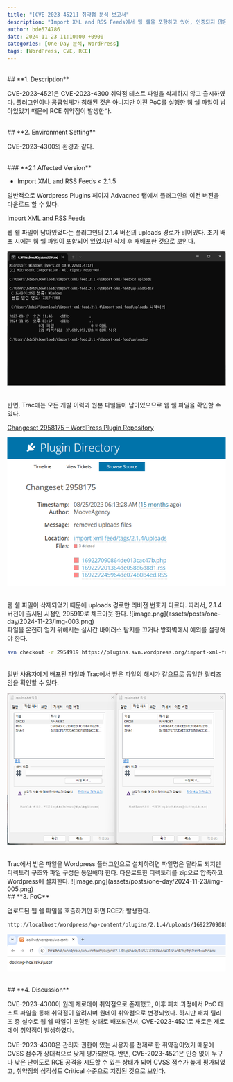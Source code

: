 ```yaml
---
title: "[CVE-2023-4521] 취약점 분석 보고서"
description: "Import XML and RSS Feeds에서 웹 쉘을 포함하고 있어, 인증되지 않은 공격자가 원격 코드 실행 가능"
author: bde574786
date: 2024-11-23 11:10:00 +0900
categories: [One-Day 분석, WordPress]
tags: [WordPress, CVE, RCE]
---
```


<br>
## **1. Description**

CVE-2023-4521은 CVE-2023-4300 취약점 테스트 파일을 삭제하지 않고 출시하였다. 플러그인이나 공급업체가 침해된 것은 아니지만 이전 PoC를 실행한 웹 쉘 파일이 남아있었기 때문에 RCE 취약점이 발생한다.

<br>
## **2. Environment Setting**

CVE-2023-4300의 환경과 같다.

<br>
### **2.1 Affected Version**

- Import XML and RSS Feeds < 2.1.5

일반적으로 Wordpress Plugins 페이지 Advacned 탭에서 플러그인의 이전 버전을 다운로드 할 수 있다.

[Import XML and RSS Feeds](https://wordpress.org/plugins/import-xml-feed/advanced/)

웹 쉘 파일이 남아있었다는 플러그인의 2.1.4 버전의 uploads 경로가 비어있다. 초기 배포 시에는 웹 쉘 파일이 포함되어 있었지만 삭제 후 재배포한 것으로 보인다.

![image.png](assets/posts/one-day/2024-11-23/img-001.png)

<br>
반면, Trac에는 모든 개발 이력과 원본 파일들이 남아있으므로 웹 쉘 파일을 확인할 수 있다.

[Changeset 2958175 – WordPress Plugin Repository](https://plugins.trac.wordpress.org/changeset/2958175/)

![image.png](assets/posts/one-day/2024-11-23/img-002.png)

<br>
웹 쉘 파일이 삭제되었기 때문에 uploads 경로만 리비전 번호가 다르다. 
따라서, 2.1.4 버전이 출시된 시점인 295919로 체크아웃 한다.
![image.png](assets/posts/one-day/2024-11-23/img-003.png)

<br>
파일을 온전히 얻기 위해서는 실시간 바이러스 탐지를 끄거나 방화벽에서 예외를 설정해야 한다.

```bash
svn checkout -r 2954919 https://plugins.svn.wordpress.org/import-xml-feed/tags/2.1.4
```

<br>
일반 사용자에게 배포된 파일과 Trac에서 받은 파일의 해시가 같으므로 동일한 릴리즈임을 확인할 수 있다.

![image.png](assets/posts/one-day/2024-11-23/img-004.png)

<br>
Trac에서 받은 파일을 Wordpress 플러그인으로 설치하려면 파일명은 달라도 되지만 디렉토리 구조와 파일 구성은 동일해야 한다. 
다운로드한 디렉토리를 zip으로 압축하고 Wordpress에 설치한다.
![image.png](assets/posts/one-day/2024-11-23/img-005.png)

<br>
## **3. PoC**

업로드된 웹 쉘 파일을 호출하기만 하면 RCE가 발생한다.

```bash
http://localhost/wordpress/wp-content/plugins/2.1.4/uploads/169227090864de013cac47b.php?cmd=whoami
```

![image.png](assets/posts/one-day/2024-11-23/img-006.png)

<br>
## **4. Discussion**

CVE-2023-4300이 원래 제로데이 취약점으로 존재했고, 이후 패치 과정에서 PoC 테스트 파일을 통해 취약점이 알려지며 원데이 취약점으로 변경되었다. 하지만 패치 릴리즈 중 실수로 웹 쉘 파일이 포함된 상태로 배포되면서, CVE-2023-4521로 새로운 제로데이 취약점이 발생하였다.

CVE-2023-4300은 관리자 권한이 있는 사용자를 전제로 한 취약점이었기 때문에 CVSS 점수가 상대적으로 낮게 평가되었다. 반면, CVE-2023-4521은 인증 없이 누구나 낮은 난이도로 RCE 공격을 시도할 수 있는 상태가 되어 CVSS 점수가 높게 평가되었고, 취약점의 심각성도 Critical 수준으로 지정된 것으로 보인다.
